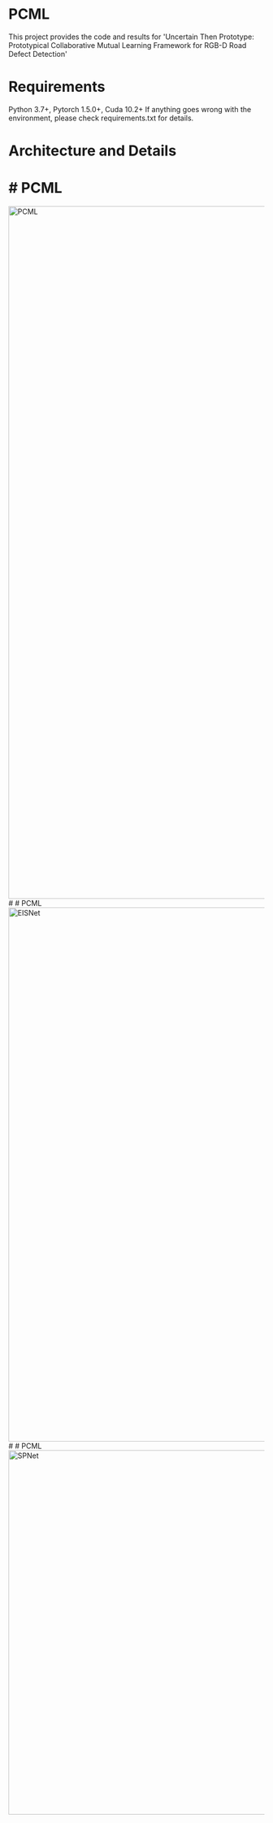 # PCML
This project provides the code and results for 'Uncertain Then Prototype: Prototypical Collaborative Mutual Learning Framework for RGB-D Road Defect Detection'
# Requirements
Python 3.7+, Pytorch 1.5.0+, Cuda 10.2+
If anything goes wrong with the environment, please check requirements.txt for details.
# Architecture and Details
# # PCML
<img width="2622" height="1363" alt="PCML" src="https://github.com/user-attachments/assets/5314821b-06dd-4c59-8ed6-bdf080eaba0b" />
# # PCML
<img width="2320" height="1051" alt="EISNet" src="https://github.com/user-attachments/assets/75e818da-b70b-48fc-9168-0d54d08247c1" />
# # PCML
<img width="2418" height="717" alt="SPNet" src="https://github.com/user-attachments/assets/dbcdda49-7375-46c1-822f-c0e2d8ecdf44" />

